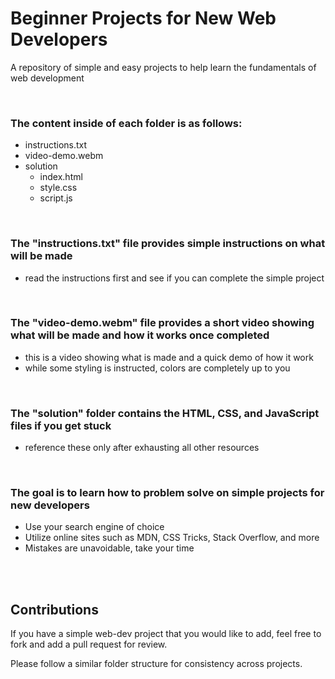 
# Beginner Projects for New Web Developers

A repository of simple and easy projects to help learn the fundamentals of web development

<br>

### The content inside of each folder is as follows:
- instructions.txt
- video-demo.webm
- solution
    - index.html
    - style.css
    - script.js

<br>

### The "instructions.txt" file provides simple instructions on what will be made  
- read the instructions first and see if you can complete the simple project  

<br>

### The "video-demo.webm" file provides a short video showing what will be made and how it works once completed  
- this is a video showing what is made and a quick demo of how it work
- while some styling is instructed, colors are completely up to you

<br>

### The "solution" folder contains the HTML, CSS, and JavaScript files if you get stuck  
- reference these only after exhausting all other resources

<br>

### The goal is to learn how to problem solve on simple projects for new developers  
- Use your search engine of choice
- Utilize online sites such as MDN, CSS Tricks, Stack Overflow, and more
- Mistakes are unavoidable, take your time

<br><br>

## Contributions
If you have a simple web-dev project that you would like to add, feel free to fork and add a pull request for review.
  
Please follow a similar folder structure for consistency across projects.
